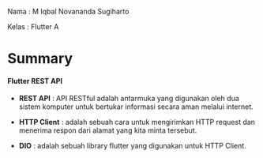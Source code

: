 Nama : M Iqbal Novananda Sugiharto

Kelas : Flutter A

# Summary

#### Flutter REST API

- **REST API** : API RESTful adalah antarmuka yang digunakan oleh dua sistem komputer untuk bertukar informasi secara aman melalui internet.

- **HTTP Client** : adalah sebuah cara untuk mengirimkan HTTP request dan menerima respon dari alamat yang kita minta tersebut.

- **DIO** : adalah sebuah library flutter yang digunakan untuk HTTP Client.
